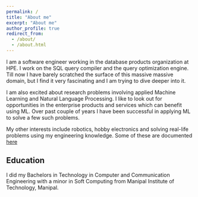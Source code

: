 ```yaml
---
permalink: /
title: "About me"
excerpt: "About me"
author_profile: true
redirect_from: 
  - /about/
  - /about.html
---
```


I am a software engineer working in the database products organization at HPE. I work on the SQL query compiler and the query optimization engine. Till now I have barely scratched the surface of this massive massive domain, but I find it very fascinating and I am trying to dive deeper into it.

I am also excited about research problems involving applied Machine Learning and Natural Language Processing. I like to look out for opportunities in the enterprise products and services which can benefit using ML. Over past couple of years I have been successful in applying ML to solve a few such problems.

My other interests include robotics, hobby electronics and solving real-life problems using my engineering knowledge. Some of these are documented [here](https://a11apurva.github.io/portfolio/)

Education
---------
I did my Bachelors in Technology in Computer and Communication Engineering with a minor in Soft Computing from Manipal Institute of Technology, Manipal. 

